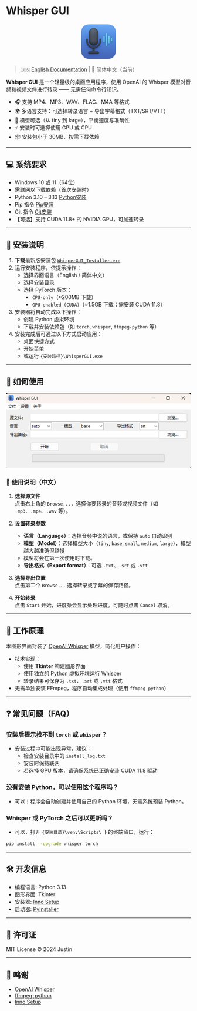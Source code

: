 # Whisper GUI

<p align="center">
  <img src="resources/icon.png" width="96" height="96" alt="Whisper GUI 图标">
</p>

> 🇺🇸 [English Documentation](./README.md) | 📘 简体中文（当前）

**Whisper GUI** 是一个轻量级的桌面应用程序，使用 OpenAI 的 Whisper 模型对音频和视频文件进行转录 —— 无需任何命令行知识。

- 🎧 支持 MP4、MP3、WAV、FLAC、M4A 等格式
- 🌍 多语言支持：可选择转录语言 + 导出字幕格式（TXT/SRT/VTT）
- 🧠 模型可选（从 tiny 到 large），平衡速度与准确性
- ⚡ 安装时可选择使用 GPU 或 CPU
- 📦 安装包小于 30MB，按需下载依赖

---

## 💻 系统要求

- Windows 10 或 11（64位）
- 需联网以下载依赖（首次安装时）
- Python 3.10 – 3.13 [Python安装](https://www.python.org/downloads/)
- Pip 指令 [Pip安装](https://pip.pypa.io/en/stable/installation/)
- Git 指令 [Git安装](https://github.com/git-guides/install-git)
- 【可选】支持 CUDA 11.8+ 的 NVIDIA GPU，可加速转录

---

## 🚀 安装说明

1. **下载**最新版安装包 [`WhisperGUI_Installer.exe`](https://github.com/TBSKBJustin/WhisperGUI/releases)
2. 运行安装程序，依提示操作：
   - 选择界面语言（English / 简体中文）
   - 选择安装目录
   - 选择 PyTorch 版本：
     - `CPU-only`（≈200MB 下载）
     - `GPU-enabled (CUDA)`（≈1.5GB 下载；需安装 CUDA 11.8）
3. 安装器将自动完成以下操作：
   - 创建 Python 虚拟环境
   - 下载并安装依赖包（如 `torch`, `whisper`, `ffmpeg-python` 等）
4. 安装完成后可通过以下方式启动应用：
   - 桌面快捷方式
   - 开始菜单
   - 或运行 `{安装路径}\WhisperGUI.exe`

---

## 🧪 如何使用

<p align="center">
  <img src="GitHub/GUI_zh.png" width="600" alt="Whisper GUI 截屏">
</p>

### 🧭 使用说明（中文）

1. **选择源文件**  
   点击右上角的 `Browse...`，选择你要转录的音频或视频文件（如 `.mp3`、`.mp4`、`.wav` 等）。

2. **设置转录参数**  
   - **语言（Language）**：选择音频中说的语言，或保持 `auto` 自动识别
   - **模型（Model）**：选择模型大小（`tiny`, `base`, `small`, `medium`, `large`），模型越大越准确但越慢
   - 模型将会在第一次使用时下载。
   - **导出格式（Export format）**：可选 `.txt`、`.srt` 或 `.vtt`

3. **选择导出位置**  
   点击第二个 `Browse...` 选择转录或字幕的保存路径。

4. **开始转录**  
   点击 `Start` 开始，进度条会显示处理进度。可随时点击 `Cancel` 取消。

---

## 🧠 工作原理

本图形界面封装了 [OpenAI Whisper](https://github.com/openai/whisper) 模型，简化用户操作：

- 技术实现：
  - 使用 **Tkinter** 构建图形界面
  - 使用独立的 Python 虚拟环境运行 Whisper
  - 转录结果可保存为 `.txt`、`.srt` 或 `.vtt` 格式
- 无需单独安装 FFmpeg，程序自动集成处理（使用 `ffmpeg-python`）

---

## ❓ 常见问题（FAQ）

### 安装后提示找不到 `torch` 或 `whisper`？
- 安装过程中可能出现异常，建议：
  - 检查安装目录中的 `install_log.txt`
  - 安装时保持联网
  - 若选择 GPU 版本，请确保系统已正确安装 CUDA 11.8 驱动

### 没有安装 Python，可以使用这个程序吗？
- 可以！程序会自动创建并使用自己的 Python 环境，无需系统预装 Python。

### Whisper 或 PyTorch 之后可以更新吗？
- 可以，打开 `{安装目录}\venv\Scripts\` 下的终端窗口，运行：

```bash
pip install --upgrade whisper torch
```
---

## 🛠 开发信息

- 编程语言: Python 3.13
- 图形界面: Tkinter
- 安装器: [Inno Setup](https://jrsoftware.org/isinfo.php)
- 启动器: [PyInstaller](https://pyinstaller.org/)

---

## 📄 许可证

MIT License © 2024 Justin

---

## 🌟 鸣谢

- [OpenAI Whisper](https://github.com/openai/whisper)
- [ffmpeg-python](https://github.com/kkroening/ffmpeg-python)
- [Inno Setup](https://jrsoftware.org/)